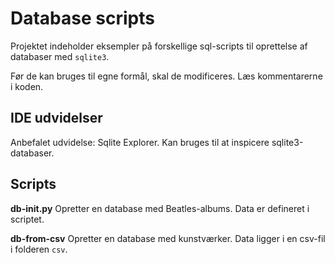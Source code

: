 # Database scripts

Projektet indeholder eksempler på forskellige sql-scripts til oprettelse af databaser med `sqlite3`.

Før de kan bruges til egne formål, skal de modificeres. Læs kommentarerne i koden.


## IDE udvidelser

Anbefalet udvidelse: Sqlite Explorer. Kan bruges til at inspicere sqlite3-databaser.

## Scripts

**db-init.py** Opretter en database med Beatles-albums. Data er defineret i scriptet.

**db-from-csv** Opretter en database med kunstværker. Data ligger i en csv-fil i folderen `csv`.
